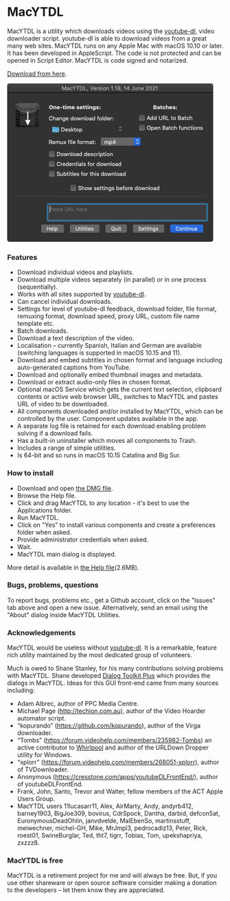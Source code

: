 # MacYTDL

MacYTDL is a utility which downloads videos using the [youtube-dl,](https://github.com/ytdl-org/youtube-dl) video downloader script. youtube-dl is able to download videos from a great many web sites. MacYTDL runs on any Apple Mac with macOS 10.10 or later. It has been developed in AppleScript. The code is not protected and can be opened in Script Editor. MacYTDL is code signed and notarized.

[Download from here](https://github.com/section83/MacYTDL/releases/download/1.18/MacYTDL-v1.18.dmg).


![Main dailog](https://github.com/section83/MacYTDL/blob/master/images/v1.18%20-%20Main.png)

### Features

* Download individual videos and playlists.
* Download multiple videos separately (in parallel) or in one process (sequentially).
* Works with all sites supported by [youtube-dl](https://github.com/ytdl-org/youtube-dl).
* Can cancel individual downloads.
* Settings for level of youtube-dl feedback, download folder, file format, remuxing format, download speed, proxy URL, custom file name template etc.
* Batch downloads.
* Download a text description of the video.
* Localisation – currently Spanish, Italian and German are available (switching languages is supported in macOS 10.15 and 11).
* Download and embed subtitles in chosen format and language including auto-generated captions from YouTube.
* Download and optionally embed thumbnail images and metadata.
* Download or extract audio-only files in chosen format.
* Optional macOS Service which gets the current text selection, clipboard contents or active web browser URL, switches to MacYTDL and pastes URL of video to be downloaded.
* All components downloaded and/or installed by MacYTDL, which can be controlled by the user. Component updates available in the app.
* A separate log file is retained for each download enabling problem solving if a download fails.
* Has a built-in uninstaller which moves all components to Trash.
* Includes a range of simple utilities.
* Is 64-bit and so runs in macOS 10.15 Catalina and Big Sur.

### How to install

* Download and open [the DMG file](https://github.com/section83/MacYTDL/releases/download/1.18/MacYTDL-v1.18.dmg).
* Browse the Help file.
* Click and drag MacYTDL to any location - it's best to use the Applications folder.
* Run MacYTDL.
* Click on "Yes" to install various components and create a preferences folder when asked.
* Provide administrator credentials when asked.
* Wait.
* MacYTDL main dialog is displayed.

More detail is available in [the Help file](https://github.com/section83/MacYTDL/blob/master/images/Help-small.pdf)(2.6MB).

### Bugs, problems, questions
To report bugs, problems etc., get a Github account, click on the "Issues" tab above and open a new issue.  Alternatively, send an email using the "About" dialog inside MacYTDL Utilities.

### Acknowledgements

MacYTDL would be useless without [youtube-dl](https://github.com/ytdl-org/youtube-dl). It is a remarkable, feature rich utility maintained by the most dedicated group of volunteers.

Much is owed to Shane Stanley, for his many contributions solving problems with MacYTDL. Shane developed [Dialog Toolkit Plus](https://latenightsw.com/support/freeware/) which provides the dialogs in MacYTDL. Ideas for this GUI front-end came from many sources including:

* Adam Albrec, author of PPC Media Centre.
* Michael Page (http://techion.com.au), author of the Video Hoarder automator script.
* “kopurando” (https://github.com/kopurando), author of the Virga downloader.
* “Tombs” (https://forum.videohelp.com/members/235982-Tombs) an active contributor to [Whirlpool](www.whirlpool.net.au) and author of the URLDown Dropper utility for Windows.
* “xplorr” (https://forum.videohelp.com/members/268051-xplorr), author of TVDownloader.
* Anonymous (https://cresstone.com/apps/youtubeDLFrontEnd/), author of youtubeDLFrontEnd.
* Frank, John, Santo, Trevor and Walter, fellow members of the ACT Apple Users Group.
* MacYTDL users 11lucasarr11, Alex, AirMarty, Andy, andyrb412, barney1903, BigJoe309, bovirus, CdrSpock, Dantha, darbid, defcon5at, EuronymousDeadOhlin, janvdvelde, MalEbenSo, martinsstuff, meiwechner, michel-GH, Mike, MrJmpl3, pedrocadiz13, Peter, Rick, roest01, SwineBurglar, Ted, tht7, tigrr, Tobias, Tom, upekshapriya, zxzzz8.

### MacYTDL is free

MacYTDL is a retirement project for me and will always be free.  But, if you use other shareware or open source software consider making a donation to the developers – let them know they are appreciated.
